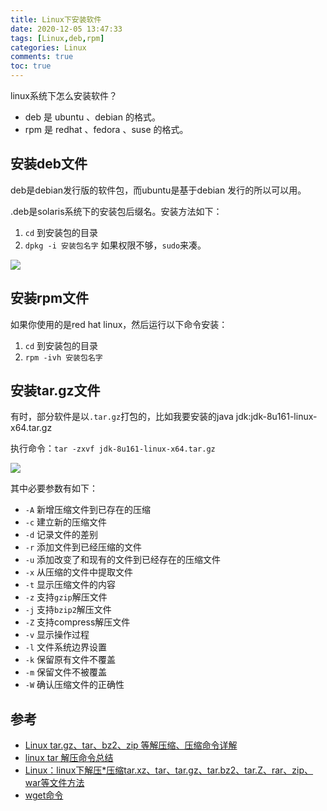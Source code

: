 ```yaml
---
title: Linux下安装软件
date: 2020-12-05 13:47:33
tags: [Linux,deb,rpm]
categories: Linux
comments: true
toc: true
---
```



linux系统下怎么安装软件？

- deb 是 ubuntu 、debian 的格式。
- rpm 是 redhat 、fedora 、suse 的格式。

<!--more-->

## 安装deb文件

deb是debian发行版的软件包，而ubuntu是基于debian 发行的所以可以用。

.deb是solaris系统下的安装包后缀名。安装方法如下：

1. `cd` 到安装包的目录
2. `dpkg -i 安装包名字` 如果权限不够，`sudo`来凑。

![](https://gitee.com/Sogrey/gitee-cdn/raw/master/imgs/安装deb.png)

## 安装rpm文件

如果你使用的是red hat linux，然后运行以下命令安装：

1. `cd` 到安装包的目录
2. `rpm -ivh 安装包名字`

## 安装tar.gz文件

有时，部分软件是以`.tar.gz`打包的，比如我要安装的java jdk:jdk-8u161-linux-x64.tar.gz

执行命令：`tar -zxvf jdk-8u161-linux-x64.tar.gz`

![](https://gitee.com/Sogrey/gitee-cdn/raw/master/imgs/安装tar.png)


其中必要参数有如下：
- `-A` 新增压缩文件到已存在的压缩
- `-c` 建立新的压缩文件
- `-d` 记录文件的差别
- `-r` 添加文件到已经压缩的文件
- `-u` 添加改变了和现有的文件到已经存在的压缩文件
- `-x` 从压缩的文件中提取文件
- `-t` 显示压缩文件的内容
- `-z` 支持``gzip``解压文件
- `-j` 支持``bzip2``解压文件
- `-Z` 支持compress解压文件
- `-v` 显示操作过程
- `-l` 文件系统边界设置
- `-k` 保留原有文件不覆盖
- `-m` 保留文件不被覆盖
- `-W` 确认压缩文件的正确性


## 参考

- [Linux tar.gz、tar、bz2、zip 等解压缩、压缩命令详解](https://www.runoob.com/w3cnote/linux-tar-gz.html)
- [linux tar 解压命令总结](https://blog.csdn.net/imyang2007/article/details/7634470)
- [Linux：linux下解压*压缩tar.xz、tar、tar.gz、tar.bz2、tar.Z、rar、zip、war等文件方法](https://www.cnblogs.com/nhdlb/p/11568991.html)
- [wget命令](https://man.linuxde.net/wget)
